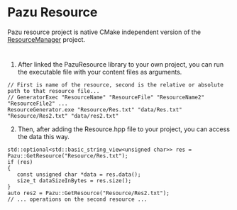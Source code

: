 # Pazu Resource
Pazu resource project is native CMake independent version of the [ResourceManager](https://github.com/Johnnyborov/ResourceManager) project.

#
1) After linked the PazuResource library to your own project, you can run the executable file with your content files as arguments.
```
// First is name of the resource, second is the relative or absolute path to that resource file...
// GeneratorExec "ResourceName" "ResourceFile" "ResourceName2" "ResourceFile2" ...
ResourceGenerator.exe "Resource/Res.txt" "data/Res.txt" "Resource/Res2.txt" "data/res2.txt"
```
2) Then, after adding the Resource.hpp file to your project, you can access the data this way.
```
std::optional<std::basic_string_view<unsigned char>> res = Pazu::GetResource("Resource/Res.txt");
if (res)
{
   const unsigned char *data = res.data();
   size_t dataSizeInBytes = res.size();
}
auto res2 = Pazu::GetResource("Resource/Res2.txt");
// ... operations on the second resource ...
```
